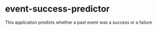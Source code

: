 # event-success-predictor
This application predicts whether a past event was a success or a failure
